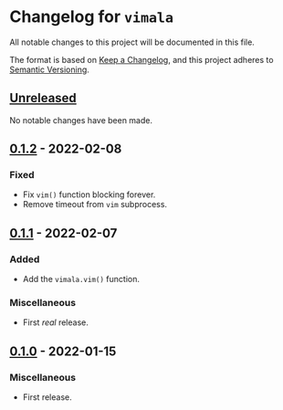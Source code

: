 # Changelog for `vimala`

All notable changes to this project will be documented in this file.

The format is based on [Keep a Changelog], and this project adheres to
[Semantic Versioning].

[Keep a Changelog]: https://keepachangelog.com/en/1.0.0/
[Semantic Versioning]: https://semver.org/


## [Unreleased](https://github.com/bbugyi200/vimala/compare/0.1.2...HEAD)

No notable changes have been made.


## [0.1.2](https://github.com/bbugyi200/vimala/compare/0.1.1...0.1.2) - 2022-02-08

### Fixed

* Fix `vim()` function blocking forever.
* Remove timeout from `vim` subprocess.


## [0.1.1](https://github.com/bbugyi200/vimala/compare/0.1.0...0.1.1) - 2022-02-07

### Added

* Add the `vimala.vim()` function.

### Miscellaneous

* First _real_ release.


## [0.1.0](https://github.com/bbugyi200/vimala/releases/tag/0.1.0) - 2022-01-15

### Miscellaneous

* First release.
